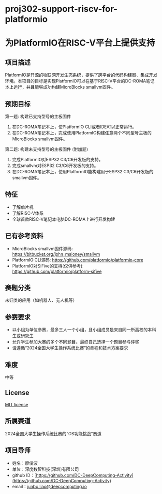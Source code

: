 # proj302-support-riscv-for-platformio
# 为PlatformIO在RISC-V平台上提供支持

## 项目描述
PlatformIO是开源的物联网开发生态系统，提供了跨平台的代码构建器、集成开发环境。本项目的目标是实现PlatformIO可以在基于RISC-V平台的DC-ROMA笔记本上运行，并且能够成功构建MicroBlocks smallvm固件。


## 预期目标
第一题: 构建已支持型号的主板固件
1. 在DC-ROMA笔记本上，使PlatformIO CLI或者IDE可以正常运行。
2. 在DC-ROMA笔记本上，完成使用PlatformIO构建任意两个不同型号主板的MicroBlocks smallvm固件。

第二题: 构建未支持型号的主板固件 (附加题)
1. 完成PlatformIO对ESP32 C3/C6开发板的支持。
2. 完成smallvm对ESP32 C3/C6开发板的支持。
3. 在DC-ROMA笔记本上，使用PlatformIO能构建用于ESP32 C3/C6开发板的smallvm固件。


## 特征
- 了解单片机
- 了解RISC-V体系
- 全球首款RISC-V笔记本电脑DC-ROMA上进行开发构建

## 已有参考资料
- MicroBlocks smallvm固件源码: https://bitbucket.org/john_maloney/smallvm
- PlatformIO CLI源码: https://github.com/platformio/platformio-core
- PlatformIO对SiFive的支持(仅供参考): https://github.com/platformio/platform-sifive


## 赛题分类

未归类的应用（如机器人、无人机等）

## 参赛要求
- 以小组为单位参赛，最多三人一个小组，且小组成员是来自同一所高校的本科生或研究生
- 允许学生参加大赛的多个不同题目，最终自己选择一个题目参与评奖
- 请遵循“2024全国大学生操作系统比赛”的章程和技术方案要求

## 难度
中等

## License
[MIT license](http://opensource.org/licenses/MIT)

## 所属赛道
2024全国大学生操作系统比赛的“OS功能挑战”赛道

## 项目导师
- 姓名：廖俊波
- 单位：深度数智科技(深圳)有限公司
- github ID：[https://github.com/DC-DeepComputing-Activity](https://github.com/DC-DeepComputing-Activity)
- email：[junbo.liao@deepcomputing.io](junbo.liao@deepcomputing.io)
